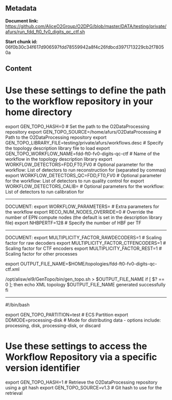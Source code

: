 ## Metadata

**Document link:** https://github.com/AliceO2Group/O2DPG/blob/master/DATA/testing/private/afurs/run_fdd_ft0_fv0_digits_qc_ctf.sh

**Start chunk id:** 06f0b30c34f617d906597fdd78559942a8f4c26fdbcd3971713229cb2f78050a

## Content

# Use these settings to define the path to the workflow repository in your home directory
export GEN_TOPO_HASH=0                                             # Set the path to the O2DataProcessing repository
export GEN_TOPO_SOURCE=/home/afurs/O2DataProcessing             # Path to the O2DataProcessing repository
export GEN_TOPO_LIBRARY_FILE=testing/private/afurs/workflows.desc   # Specify the topology description library file to load
export GEN_TOPO_WORKFLOW_NAME=fdd-ft0-fv0-digits-qc-ctf                     # Name of the workflow in the topology description library
export WORKFLOW_DETECTORS=FDD,FT0,FV0                                      # Optional parameter for the workflow: List of detectors to run reconstruction for (separated by commas)
export WORKFLOW_DETECTORS_QC=FDD,FT0,FV0                                       # Optional parameter for the workflow: List of detectors to run quality control for
export WORKFLOW_DETECTORS_CALIB=                                     # Optional parameters for the workflow: List of detectors to run calibration for

---

DOCUMENT:
    export WORKFLOW_PARAMETERS=                                          # Extra parameters for the workflow
export RECO_NUM_NODES_OVERRIDE=0                                     # Override the number of EPN compute nodes (the default is set in the description library file)
export NHBPERTF=128                                                  # Specify the number of HBF per TF

---

DOCUMENT:
    export MULTIPLICITY_FACTOR_RAWDECODERS=1                             # Scaling factor for raw decoders
export MULTIPLICITY_FACTOR_CTFENCODERS=1                             # Scaling factor for CTF encoders
export MULTIPLICITY_FACTOR_REST=1                                    # Scaling factor for other processes

export OUTPUT_FILE_NAME=$HOME/topologies/fdd-ft0-fv0-digits-qc-ctf.xml

/opt/alisw/el9/GenTopo/bin/gen_topo.sh > $OUTPUT_FILE_NAME
if [ $? == 0 ]; then
  echo XML topology $OUTPUT_FILE_NAME generated successfully
fi

---

#!/bin/bash

export GEN_TOPO_PARTITION=test                                       # ECS Partition
export DDMODE=processing-disk                                            # Mode for distributing data - options include: processing, disk, processing-disk, or discard
# Use these settings to access the Workflow Repository via a specific version identifier
export GEN_TOPO_HASH=1                                              # Retrieve the O2DataProcessing repository using a git hash
export GEN_TOPO_SOURCE=v1.3                                         # Git hash to use for the retrieval